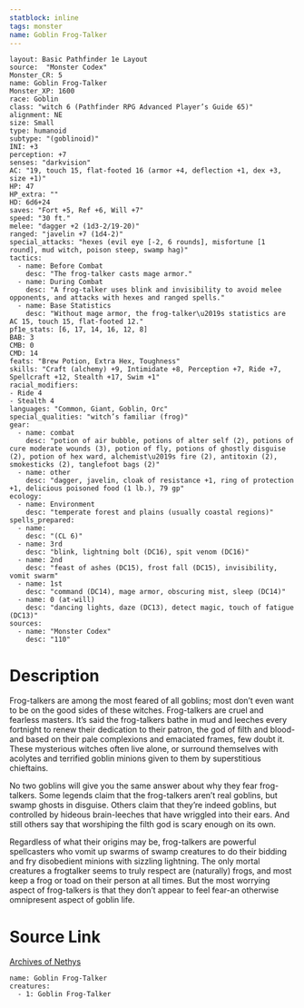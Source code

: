 ```yaml
---
statblock: inline
tags: monster
name: Goblin Frog-Talker
---
```

```statblock
layout: Basic Pathfinder 1e Layout
source:  "Monster Codex"
Monster_CR: 5
name: Goblin Frog-Talker
Monster_XP: 1600
race: Goblin
class: "witch 6 (Pathfinder RPG Advanced Player’s Guide 65)"
alignment: NE
size: Small
type: humanoid
subtype: "(goblinoid)"
INI: +3
perception: +7
senses: "darkvision"
AC: "19, touch 15, flat-footed 16 (armor +4, deflection +1, dex +3, size +1)"
HP: 47
HP_extra: ""
HD: 6d6+24
saves: "Fort +5, Ref +6, Will +7"
speed: "30 ft."
melee: "dagger +2 (1d3-2/19-20)"
ranged: "javelin +7 (1d4-2)"
special_attacks: "hexes (evil eye [-2, 6 rounds], misfortune [1 round], mud witch, poison steep, swamp hag)"
tactics:
  - name: Before Combat
    desc: "The frog-talker casts mage armor."
  - name: During Combat
    desc: "A frog-talker uses blink and invisibility to avoid melee opponents, and attacks with hexes and ranged spells."
  - name: Base Statistics
    desc: "Without mage armor, the frog-talker\u2019s statistics are AC 15, touch 15, flat-footed 12."
pf1e_stats: [6, 17, 14, 16, 12, 8]
BAB: 3
CMB: 0
CMD: 14
feats: "Brew Potion, Extra Hex, Toughness"
skills: "Craft (alchemy) +9, Intimidate +8, Perception +7, Ride +7, Spellcraft +12, Stealth +17, Swim +1"
racial_modifiers:
- Ride 4
- Stealth 4
languages: "Common, Giant, Goblin, Orc"
special_qualities: "witch’s familiar (frog)"
gear:
  - name: combat
    desc: "potion of air bubble, potions of alter self (2), potions of cure moderate wounds (3), potion of fly, potions of ghostly disguise (2), potion of hex ward, alchemist\u2019s fire (2), antitoxin (2), smokesticks (2), tanglefoot bags (2)"
  - name: other
    desc: "dagger, javelin, cloak of resistance +1, ring of protection +1, delicious poisoned food (1 lb.), 79 gp"
ecology:
  - name: Environment
    desc: "temperate forest and plains (usually coastal regions)"
spells_prepared:
  - name:
    desc: "(CL 6)"
  - name: 3rd
    desc: "blink, lightning bolt (DC16), spit venom (DC16)"
  - name: 2nd
    desc: "feast of ashes (DC15), frost fall (DC15), invisibility, vomit swarm"
  - name: 1st
    desc: "command (DC14), mage armor, obscuring mist, sleep (DC14)"
  - name: 0 (at-will)
    desc: "dancing lights, daze (DC13), detect magic, touch of fatigue (DC13)"
sources:
  - name: "Monster Codex"
    desc: "110"
```
# Description
Frog-talkers are among the most feared of all goblins; most don’t even want to be on the good sides of these witches. Frog-talkers are cruel and fearless masters. It’s said the frog-talkers bathe in mud and leeches every fortnight to renew their dedication to their patron, the god of filth and blood-and based on their pale complexions and emaciated frames, few doubt it. These mysterious witches often live alone, or surround themselves with acolytes and terrified goblin minions given to them by superstitious chieftains.

 No two goblins will give you the same answer about why they fear frog-talkers. Some legends claim that the frog-talkers aren’t real goblins, but swamp ghosts in disguise. Others claim that they’re indeed goblins, but controlled by hideous brain-leeches that have wriggled into their ears. And still others say that worshiping the filth god is scary enough on its own.

 Regardless of what their origins may be, frog-talkers are powerful spellcasters who vomit up swarms of swamp creatures to do their bidding and fry disobedient minions with sizzling lightning. The only mortal creatures a frogtalker seems to truly respect are (naturally) frogs, and most keep a frog or toad on their person at all times. But the most worrying aspect of frog-talkers is that they don’t appear to feel fear-an otherwise omnipresent aspect of goblin life.
# Source Link
[Archives of Nethys](https://aonprd.com/MonsterDisplay.aspx?ItemName=Goblin%20Frog-Talker)
```encounter-table
name: Goblin Frog-Talker
creatures:
  - 1: Goblin Frog-Talker
```
